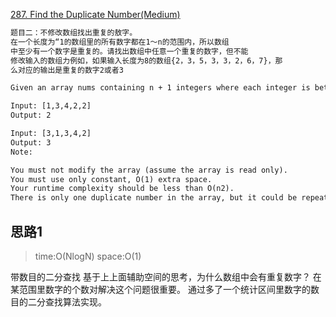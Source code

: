 [287. Find the Duplicate Number(Medium)](https://leetcode.com/problems/find-the-duplicate-number/)

```html
题目二：不修改数组找出重复的敖字。
在一个长度为“1的数组里的所有数字都在1～n的范围内，所以数组
中至少有一个数字是重复的。请找出数组中任意一个重复的数字，但不能
修改输入的数组力例如，如果输入长度为8的数组{2，3，5，3，3，2，6，7}，那
么对应的输出是重复的数字2或者3
```


```html
Given an array nums containing n + 1 integers where each integer is between 1 and n (inclusive), prove that at least one duplicate number must exist. Assume that there is only one duplicate number, find the duplicate one.

Input: [1,3,4,2,2]
Output: 2

Input: [3,1,3,4,2]
Output: 3
Note:

You must not modify the array (assume the array is read only).
You must use only constant, O(1) extra space.
Your runtime complexity should be less than O(n2).
There is only one duplicate number in the array, but it could be repeated more than once.
```

## 思路1
> time:O(NlogN) space:O(1)

带数目的二分查找
基于上上面辅助空间的思考，为什么数组中会有重复数字？
在某范围里数字的个数对解决这个问题很重要。
通过多了一个统计区间里数字的数目的二分查找算法实现。
